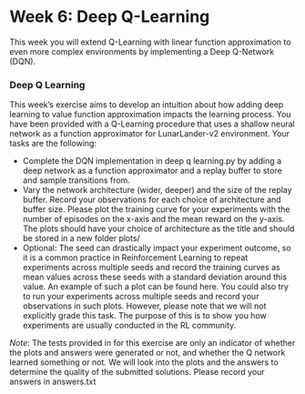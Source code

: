 # Week 6: Deep Q-Learning

This week you will extend Q-Learning with linear function approximation to even more complex environments by implementing a Deep Q-Network (DQN).

### Deep Q Learning
This week’s exercise aims to develop an intuition about how adding deep learning to value function approximation impacts the learning process. You have been provided with a Q-Learning procedure that uses a shallow neural network as a function approximator for LunarLander-v2 environment. Your tasks are the following:
- Complete the DQN implementation in deep q learning.py by adding a deep network as a function approximator and a replay buffer to store and sample transitions from.
- Vary the network architecture (wider, deeper) and the size of the replay buffer. Record your observations for each choice of architecture and buffer size. Please plot the training curve for your experiments with the number of episodes on the x-axis and the mean reward on the y-axis. The plots should have your choice of architecture as the title and should be stored in a new folder plots/
- Optional: The seed can drastically impact your experiment outcome, so it is a common practice in Reinforcement Learning to repeat experiments across multiple seeds and record the training curves as mean values across these seeds with a standard deviation around this value. An example of such a plot can be found here. You could also try to run your experiments across multiple seeds and record your observations in such plots. However, please note that we will not explicitly grade this task. The purpose of this is to show you how experiments are usually conducted in the RL community.

*Note*: The tests provided in for this exercise are only an indicator of whether the plots and answers were generated or not, and whether the Q network learned something or not. We will look into the plots
and the answers to determine the quality of the submitted solutions.
Please record your answers in answers.txt
